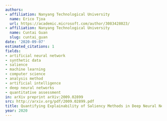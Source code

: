 ```yaml
---
authors:
- affiliation: Nanyang Technological University
  name: Erico Tjoa
  url: https://academic.microsoft.com/author/3083428023/
- affiliation: Nanyang Technological University
  name: Cuntai Guan
  slug: cuntai_guan
date: '2020-09-07'
estimated_citations: 1
fields:
- artificial neural network
- synthetic data
- salience
- machine learning
- computer science
- analysis method
- artificial intelligence
- deep neural networks
- quantitative assessment
in: arXiv preprint arXiv:2009.02899
src: http://arxiv.org/pdf/2009.02899.pdf
title: Quantifying Explainability of Saliency Methods in Deep Neural Networks
year: 2020
---
```


